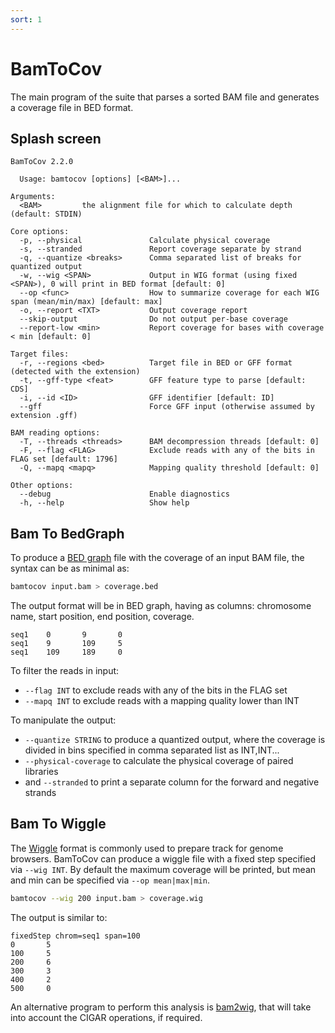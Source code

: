 ```yaml
---
sort: 1
---
```


# BamToCov

The main program of the suite that parses a sorted BAM file and
generates a coverage file in BED format.

## Splash screen

```text
BamToCov 2.2.0

  Usage: bamtocov [options] [<BAM>]...

Arguments:                                                                                                                                                 
  <BAM>         the alignment file for which to calculate depth (default: STDIN)

Core options:
  -p, --physical               Calculate physical coverage
  -s, --stranded               Report coverage separate by strand
  -q, --quantize <breaks>      Comma separated list of breaks for quantized output
  -w, --wig <SPAN>             Output in WIG format (using fixed <SPAN>), 0 will print in BED format [default: 0]
  --op <func>                  How to summarize coverage for each WIG span (mean/min/max) [default: max]
  -o, --report <TXT>           Output coverage report
  --skip-output                Do not output per-base coverage
  --report-low <min>           Report coverage for bases with coverage < min [default: 0]

Target files:
  -r, --regions <bed>          Target file in BED or GFF format (detected with the extension)
  -t, --gff-type <feat>        GFF feature type to parse [default: CDS]
  -i, --id <ID>                GFF identifier [default: ID]
  --gff                        Force GFF input (otherwise assumed by extension .gff)

BAM reading options:
  -T, --threads <threads>      BAM decompression threads [default: 0]
  -F, --flag <FLAG>            Exclude reads with any of the bits in FLAG set [default: 1796]
  -Q, --mapq <mapq>            Mapping quality threshold [default: 0]

Other options:
  --debug                      Enable diagnostics
  -h, --help                   Show help
```

## Bam To BedGraph

To produce a [BED graph](https://genome.ucsc.edu/goldenPath/help/bedgraph.html)
file with the coverage of an input BAM file, the syntax can be as minimal as:

```bash
bamtocov input.bam > coverage.bed
```

The output format will be in BED graph, having as columns: chromosome name, start position, end position, coverage.

```text
seq1    0       9       0
seq1    9       109     5
seq1    109     189     0
```

To filter the reads in input:

* `--flag INT` to exclude reads with any of the bits in the FLAG set
* `--mapq INT` to exclude reads with a mapping quality lower than INT

To manipulate the output:

* `--quantize STRING` to produce a quantized output, where the coverage is divided in bins specified in comma separated list as INT,INT...
* `--physical-coverage` to calculate the physical coverage of paired libraries
* and `--stranded` to print a separate column for the forward and negative strands

## Bam To Wiggle

The [Wiggle](https://genome.ucsc.edu/goldenPath/help/wiggle.html) format is commonly used to prepare
track for genome browsers.
BamToCov can produce a wiggle file with a fixed step specified via `--wig INT`. 
By default the maximum coverage will be printed, but mean and min can be specified via `--op mean|max|min`.

```bash
bamtocov --wig 200 input.bam > coverage.wig
```

The output is similar to:

```text
fixedStep chrom=seq1 span=100
0       5
100     5
200     6
300     3
400     2
500     0
```

An alternative program to perform this analysis is [bam2wig](http://lindenb.github.io/jvarkit/Bam2Wig.html), that will
take into account the CIGAR operations, if required.
